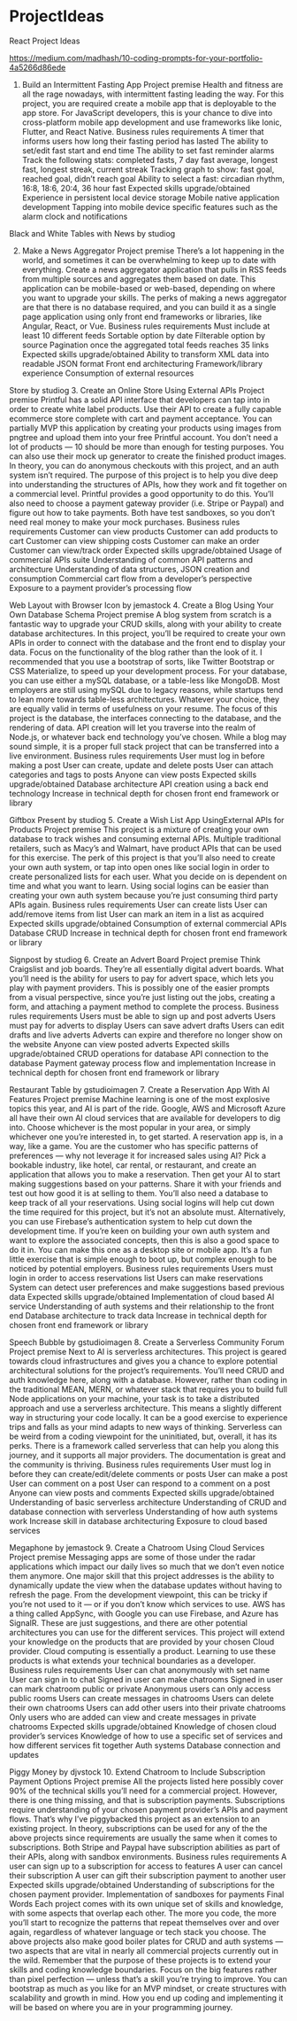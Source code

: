 # ProjectIdeas
React Project Ideas

https://medium.com/madhash/10-coding-prompts-for-your-portfolio-4a5266d86ede


1. Build an Intermittent Fasting App
Project premise
Health and fitness are all the rage nowadays, with intermittent fasting leading the way. For this project, you are required create a mobile app that is deployable to the app store.
For JavaScript developers, this is your chance to dive into cross-platform mobile app development and use frameworks like Ionic, Flutter, and React Native.
Business rules requirements
A timer that informs users how long their fasting period has lasted
The ability to set/edit fast start and end time
The ability to set fast reminder alarms
Track the following stats: completed fasts, 7 day fast average, longest fast, longest streak, current streak
Tracking graph to show: fast goal, reached goal, didn’t reach goal
Ability to select a fast: circadian rhythm, 16:8, 18:6, 20:4, 36 hour fast
Expected skills upgrade/obtained
Experience in persistent local device storage
Mobile native application development
Tapping into mobile device specific features such as the alarm clock and notifications

Black and White Tables with News by studiog

2. Make a News Aggregator
Project premise
There’s a lot happening in the world, and sometimes it can be overwhelming to keep up to date with everything. Create a news aggregator application that pulls in RSS feeds from multiple sources and aggregates them based on date.
This application can be mobile-based or web-based, depending on where you want to upgrade your skills.
The perks of making a news aggregator are that there is no database required, and you can build it as a single page application using only front end frameworks or libraries, like Angular, React, or Vue.
Business rules requirements
Must include at least 10 different feeds
Sortable option by date
Filterable option by source
Pagination once the aggregated total feeds reaches 35 links
Expected skills upgrade/obtained
Ability to transform XML data into readable JSON format
Front end architecturing
Framework/library experience
Consumption of external resources

Store by studiog
3. Create an Online Store Using External APIs
Project premise
Printful has a solid API interface that developers can tap into in order to create white label products. Use their API to create a fully capable ecommerce store complete with cart and payment acceptance.
You can partially MVP this application by creating your products using images from pngtree and upload them into your free Printful account. You don’t need a lot of products — 10 should be more than enough for testing purposes. You can also use their mock up generator to create the finished product images.
In theory, you can do anonymous checkouts with this project, and an auth system isn’t required. The purpose of this project is to help you dive deep into understanding the structures of APIs, how they work and fit together on a commercial level. Printful provides a good opportunity to do this.
You’ll also need to choose a payment gateway provider (i.e. Stripe or Paypal) and figure out how to take payments. Both have test sandboxes, so you don’t need real money to make your mock purchases.
Business rules requirements
Customer can view products
Customer can add products to cart
Customer can view shipping costs
Customer can make an order
Customer can view/track order
Expected skills upgrade/obtained
Usage of commercial APIs suite
Understanding of common API patterns and architecture
Understanding of data structures, JSON creation and consumption
Commercial cart flow from a developer’s perspective
Exposure to a payment provider’s processing flow

Web Layout with Browser Icon by jemastock
4. Create a Blog Using Your Own Database Schema
Project premise
A blog system from scratch is a fantastic way to upgrade your CRUD skills, along with your ability to create database architectures. In this project, you’ll be required to create your own APIs in order to connect with the database and the front end to display your data.
Focus on the functionality of the blog rather than the look of it. I recommended that you use a bootstrap of sorts, like Twitter Bootstrap or CSS Materialize, to speed up your development process.
For your database, you can use either a mySQL database, or a table-less like MongoDB. Most employers are still using mySQL due to legacy reasons, while startups tend to lean more towards table-less architectures. Whatever your choice, they are equally valid in terms of usefulness on your resume.
The focus of this project is the database, the interfaces connecting to the database, and the rendering of data. API creation will let you traverse into the realm of Node.js, or whatever back end technology you’ve chosen.
While a blog may sound simple, it is a proper full stack project that can be transferred into a live environment.
Business rules requirements
User must log in before making a post
User can create, update and delete posts
User can attach categories and tags to posts
Anyone can view posts
Expected skills upgrade/obtained
Database architecture
API creation using a back end technology
Increase in technical depth for chosen front end framework or library

Giftbox Present by studiog
5. Create a Wish List App UsingExternal APIs for Products
Project premise
This project is a mixture of creating your own database to track wishes and consuming external APIs. Multiple traditional retailers, such as Macy’s and Walmart, have product APIs that can be used for this exercise.
The perk of this project is that you’ll also need to create your own auth system, or tap into open ones like social login in order to create personalized lists for each user. What you decide on is dependent on time and what you want to learn. Using social logins can be easier than creating your own auth system because you’re just consuming third party APIs again.
Business rules requirements
User can create lists
User can add/remove items from list
User can mark an item in a list as acquired
Expected skills upgrade/obtained
Consumption of external commercial APIs
Database CRUD
Increase in technical depth for chosen front end framework or library

Signpost by studiog
6. Create an Advert Board
Project premise
Think Craigslist and job boards. They’re all essentially digital advert boards. What you’ll need is the ability for users to pay for advert space, which lets you play with payment providers.
This is possibly one of the easier prompts from a visual perspective, since you’re just listing out the jobs, creating a form, and attaching a payment method to complete the process.
Business rules requirements
Users must be able to sign up and post adverts
Users must pay for adverts to display
Users can save advert drafts
Users can edit drafts and live adverts
Adverts can expire and therefore no longer show on the website
Anyone can view posted adverts
Expected skills upgrade/obtained
CRUD operations for database
API connection to the database
Payment gateway process flow and implementation
Increase in technical depth for chosen front end framework or library

Restaurant Table by gstudioimagen
7. Create a Reservation App With AI Features
Project premise
Machine learning is one of the most explosive topics this year, and AI is part of the ride. Google, AWS and Microsoft Azure all have their own AI cloud services that are available for developers to dig into. Choose whichever is the most popular in your area, or simply whichever one you’re interested in, to get started.
A reservation app is, in a way, like a game. You are the customer who has specific patterns of preferences — why not leverage it for increased sales using AI?
Pick a bookable industry, like hotel, car rental, or restaurant, and create an application that allows you to make a reservation. Then get your AI to start making suggestions based on your patterns. Share it with your friends and test out how good it is at selling to them. You’ll also need a database to keep track of all your reservations.
Using social logins will help cut down the time required for this project, but it’s not an absolute must. Alternatively, you can use Firebase’s authentication system to help cut down the development time. If you’re keen on building your own auth system and want to explore the associated concepts, then this is also a good space to do it in.
You can make this one as a desktop site or mobile app. It’s a fun little exercise that is simple enough to boot up, but complex enough to be noticed by potential employers.
Business rules requirements
Users must login in order to access reservations list
Users can make reservations
System can detect user preferences and make suggestions based previous data
Expected skills upgrade/obtained
Implementation of cloud based AI service
Understanding of auth systems and their relationship to the front end
Database architecture to track data
Increase in technical depth for chosen front end framework or library

Speech Bubble by gstudioimagen
8. Create a Serverless Community Forum
Project premise
Next to AI is serverless architectures. This project is geared towards cloud infrastructures and gives you a chance to explore potential architectural solutions for the project’s requirements.
You’ll need CRUD and auth knowledge here, along with a database. However, rather than coding in the traditional MEAN, MERN, or whatever stack that requires you to build full Node applications on your machine, your task is to take a distributed approach and use a serverless architecture. This means a slightly different way in structuring your code locally. It can be a good exercise to experience trips and falls as your mind adapts to new ways of thinking.
Serverless can be weird from a coding viewpoint for the uninitiated, but, overall, it has its perks. There is a framework called serverless that can help you along this journey, and it supports all major providers. The documentation is great and the community is thriving.
Business rules requirements
User must log in before they can create/edit/delete comments or posts
User can make a post
User can comment on a post
User can respond to a comment on a post
Anyone can view posts and comments
Expected skills upgrade/obtained
Understanding of basic serverless architecture
Understanding of CRUD and database connection with serverless
Understanding of how auth systems work
Increase skill in database architecturing
Exposure to cloud based services

Megaphone by jemastock
9. Create a Chatroom Using Cloud Services
Project premise
Messaging apps are some of those under the radar applications which impact our daily lives so much that we don’t even notice them anymore. One major skill that this project addresses is the ability to dynamically update the view when the database updates without having to refresh the page.
From the development viewpoint, this can be tricky if you’re not used to it — or if you don’t know which services to use. AWS has a thing called AppSync, with Google you can use Firebase, and Azure has SignalR. These are just suggestions, and there are other potential architectures you can use for the different services.
This project will extend your knowledge on the products that are provided by your chosen Cloud provider. Cloud computing is essentially a product. Learning to use these products is what extends your technical boundaries as a developer.
Business rules requirements
User can chat anonymously with set name
User can sign in to chat
Signed in user can make chatrooms
Signed in user can mark chatroom public or private
Anonymous users can only access public rooms
Users can create messages in chatrooms
Users can delete their own chatrooms
Users can add other users into their private chatrooms
Only users who are added can view and create messages in private chatrooms
Expected skills upgrade/obtained
Knowledge of chosen cloud provider’s services
Knowledge of how to use a specific set of services and how different services fit together
Auth systems
Database connection and updates

Piggy Money by djvstock
10. Extend Chatroom to Include Subscription Payment Options
Project premise
All the projects listed here possibly cover 90% of the technical skills you’ll need for a commercial project. However, there is one thing missing, and that is subscription payments.
Subscriptions require understanding of your chosen payment provider’s APIs and payment flows. That’s why I’ve piggybacked this project as an extension to an existing project. In theory, subscriptions can be used for any of the the above projects since requirements are usually the same when it comes to subscriptions.
Both Stripe and Paypal have subscription abilities as part of their APIs, along with sandbox environments.
Business rules requirements
A user can sign up to a subscription for access to features
A user can cancel their subscription
A user can gift their subscription payment to another user
Expected skills upgrade/obtained
Understanding of subscriptions for the chosen payment provider.
Implementation of sandboxes for payments
Final Words
Each project comes with its own unique set of skills and knowledge, with some aspects that overlap each other.
The more you code, the more you’ll start to recognize the patterns that repeat themselves over and over again, regardless of whatever language or tech stack you choose. The above projects also make good boiler plates for CRUD and auth systems — two aspects that are vital in nearly all commercial projects currently out in the wild.
Remember that the purpose of these projects is to extend your skills and coding knowledge boundaries. Focus on the big features rather than pixel perfection — unless that’s a skill you’re trying to improve. You can bootstrap as much as you like for an MVP mindset, or create structures with scalability and growth in mind. How you end up coding and implementing it will be based on where you are in your programming journey.
